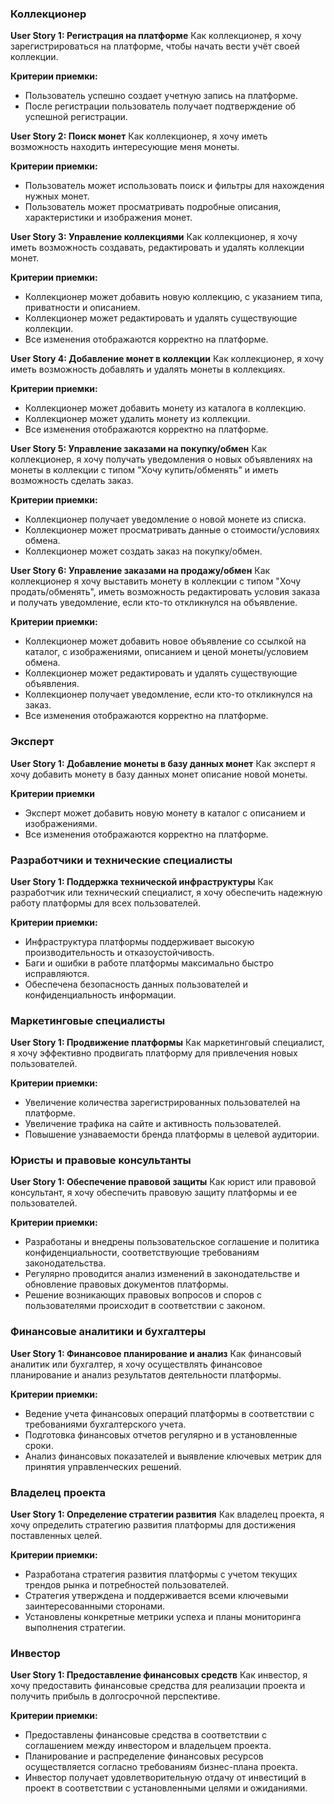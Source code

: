 ### Коллекционер

**User Story 1: Регистрация на платформе**
Как коллекционер, я хочу зарегистрироваться на платформе, чтобы начать вести учёт своей коллекции.

**Критерии приемки:**

- Пользователь успешно создает учетную запись на платформе.
- После регистрации пользователь получает подтверждение об успешной регистрации.

**User Story 2: Поиск монет**
Как коллекционер, я хочу иметь возможность находить интересующие меня монеты.

**Критерии приемки:**

- Пользователь может использовать поиск и фильтры для нахождения нужных монет.
- Пользователь может просматривать подробные описания, характеристики и изображения монет.

**User Story 3: Управление коллекциями**
Как коллекционер, я хочу иметь возможность создавать, редактировать и удалять коллекции монет.

**Критерии приемки:**

- Коллекционер может добавить новую коллекцию, с указанием типа, приватности и описанием.
- Коллекционер может редактировать и удалять существующие коллекции.
- Все изменения отображаются корректно на платформе.

**User Story 4: Добавление монет в коллекции**
Как коллекционер, я хочу иметь возможность добавлять и удалять монеты в коллекциях.

**Критерии приемки:**

- Коллекционер может добавить монету из каталога в коллекцию.
- Коллекционер может удалить монету из коллекции.
- Все изменения отображаются корректно на платформе.

**User Story 5: Управление заказами на покупку/обмен**
Как коллекционер, я хочу получать уведомления о новых объявлениях на монеты в коллекции с типом "Хочу купить/обменять" и 
иметь возможность сделать заказ.

**Критерии приемки:**

- Коллекционер получает уведомление о новой монете из списка.
- Коллекционер может просматривать данные о стоимости/условиях обмена.
- Коллекционер может создать заказ на покупку/обмен.

**User Story 6: Управление заказами на продажу/обмен**
Как коллекционер я хочу выставить монету в коллекции с типом "Хочу продать/обменять", иметь возможность редактировать 
условия заказа и получать уведомление, если кто-то откликнулся на объявление.

**Критерии приемки:**

- Коллекционер может добавить новое объявление со ссылкой на каталог, с изображениями, описанием и ценой монеты/условием обмена.
- Коллекционер может редактировать и удалять существующие объявления.
- Коллекционер получает уведомление, если кто-то откликнулся на заказ.
- Все изменения отображаются корректно на платформе.

### Эксперт

**User Story 1: Добавление монеты в базу данных монет**
Как эксперт я хочу добавить монету в базу данных монет описание новой монеты.

**Критерии приемки**
- Эксперт может добавить новую монету в каталог с описанием и изображениями.
- Все изменения отображаются корректно на платформе.

### Разработчики и технические специалисты

**User Story 1: Поддержка технической инфраструктуры**
Как разработчик или технический специалист, я хочу обеспечить надежную работу платформы для всех пользователей.

**Критерии приемки:**

- Инфраструктура платформы поддерживает высокую производительность и отказоустойчивость.
- Баги и ошибки в работе платформы максимально быстро исправляются.
- Обеспечена безопасность данных пользователей и конфиденциальность информации.

### Маркетинговые специалисты

**User Story 1: Продвижение платформы**
Как маркетинговый специалист, я хочу эффективно продвигать платформу для привлечения новых пользователей.

**Критерии приемки:**

- Увеличение количества зарегистрированных пользователей на платформе.
- Увеличение трафика на сайте и активность пользователей.
- Повышение узнаваемости бренда платформы в целевой аудитории.

### Юристы и правовые консультанты

**User Story 1: Обеспечение правовой защиты**
Как юрист или правовой консультант, я хочу обеспечить правовую защиту платформы и ее пользователей.

**Критерии приемки:**

- Разработаны и внедрены пользовательское соглашение и политика конфиденциальности, соответствующие требованиям
  законодательства.
- Регулярно проводится анализ изменений в законодательстве и обновление правовых документов платформы.
- Решение возникающих правовых вопросов и споров с пользователями происходит в соответствии с законом.

### Финансовые аналитики и бухгалтеры

**User Story 1: Финансовое планирование и анализ**
Как финансовый аналитик или бухгалтер, я хочу осуществлять финансовое планирование и анализ результатов деятельности
платформы.

**Критерии приемки:**

- Ведение учета финансовых операций платформы в соответствии с требованиями бухгалтерского учета.
- Подготовка финансовых отчетов регулярно и в установленные сроки.
- Анализ финансовых показателей и выявление ключевых метрик для принятия управленческих решений.

### Владелец проекта

**User Story 1: Определение стратегии развития**
Как владелец проекта, я хочу определить стратегию развития платформы для достижения поставленных целей.

**Критерии приемки:**

- Разработана стратегия развития платформы с учетом текущих трендов рынка и потребностей пользователей.
- Стратегия утверждена и поддерживается всеми ключевыми заинтересованными сторонами.
- Установлены конкретные метрики успеха и планы мониторинга выполнения стратегии.

### Инвестор

**User Story 1: Предоставление финансовых средств**
Как инвестор, я хочу предоставить финансовые средства для реализации проекта и получить прибыль в долгосрочной
перспективе.

**Критерии приемки:**

- Предоставлены финансовые средства в соответствии с соглашением между инвестором и владельцем проекта.
- Планирование и распределение финансовых ресурсов осуществляется согласно требованиям бизнес-плана проекта.
- Инвестор получает удовлетворительную отдачу от инвестиций в проект в соответствии с установленными целями и
  ожиданиями.
